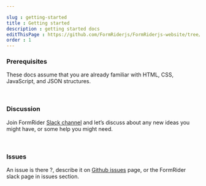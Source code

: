```yaml
---

slug : getting-started
title : Getting started
description : getting started docs
editThisPage : https://github.com/FormRiderjs/FormRiderjs-website/tree/main/content
order : 1
---
```

### Prerequisites
These docs assume that you are already familiar with HTML, CSS, JavaScript, and JSON structures.

<br/>

### Discussion
Join FormRider [Slack channel](https://formriderjs.slack.com/) and let’s discuss about any new ideas you might have, or some help you might
need.

<br/>

### Issues
An issue is there ?, describe it on [Github issues](https://github.com/FormRiderjs/FormRiderjs/issues) page, or the FormRider slack page in issues section.
